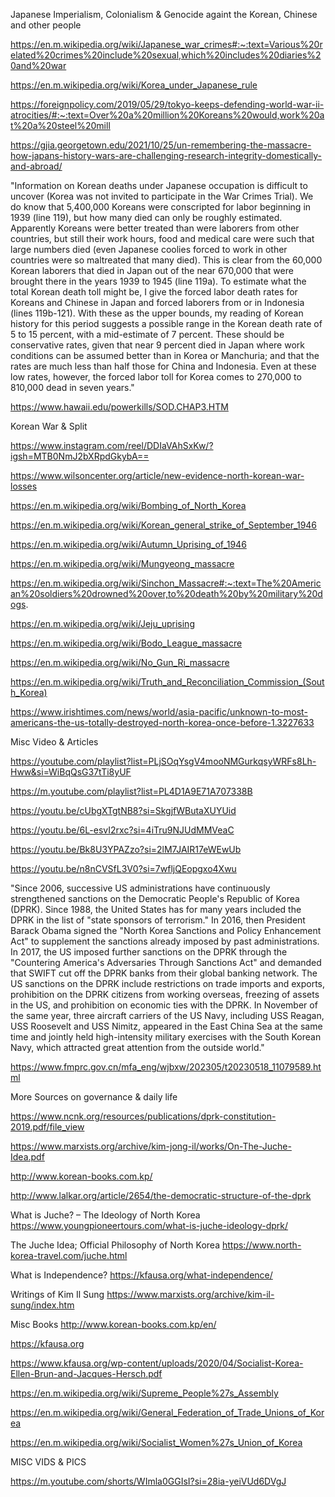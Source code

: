 Japanese Imperialism, Colonialism & Genocide againt the Korean, Chinese and other people

https://en.m.wikipedia.org/wiki/Japanese_war_crimes#:~:text=Various%20related%20crimes%20include%20sexual,which%20includes%20diaries%20and%20war

https://en.m.wikipedia.org/wiki/Korea_under_Japanese_rule

https://foreignpolicy.com/2019/05/29/tokyo-keeps-defending-world-war-ii-atrocities/#:~:text=Over%20a%20million%20Koreans%20would,work%20at%20a%20steel%20mill

https://gjia.georgetown.edu/2021/10/25/un-remembering-the-massacre-how-japans-history-wars-are-challenging-research-integrity-domestically-and-abroad/

"Information on Korean deaths under Japanese occupation is difficult to uncover (Korea was not invited to participate in the War Crimes Trial). We do know that 5,400,000 Koreans were conscripted for labor beginning in 1939 (line 119), but how many died can only be roughly estimated. Apparently Koreans were better treated than were laborers from other countries, but still their work hours, food and medical care were such that large numbers died (even Japanese coolies forced to work in other countries were so maltreated that many died). This is clear from the 60,000 Korean laborers that died in Japan out of the near 670,000 that were brought there in the years 1939 to 1945 (line 119a). To estimate what the total Korean death toll might be, I give the forced labor death rates for Koreans and Chinese in Japan and forced laborers from or in Indonesia (lines 119b-121). With these as the upper bounds, my reading of Korean history for this period suggests a possible range in the Korean death rate of 5 to 15 percent, with a mid-estimate of 7 percent. These should be conservative rates, given that near 9 percent died in Japan where work conditions can be assumed better than in Korea or Manchuria; and that the rates are much less than half those for China and Indonesia. Even at these low rates, however, the forced labor toll for Korea comes to 270,000 to 810,000 dead in seven years."

https://www.hawaii.edu/powerkills/SOD.CHAP3.HTM

Korean War & Split

https://www.instagram.com/reel/DDIaVAhSxKw/?igsh=MTB0NmJ2bXRpdGkybA==

https://www.wilsoncenter.org/article/new-evidence-north-korean-war-losses

https://en.m.wikipedia.org/wiki/Bombing_of_North_Korea

https://en.m.wikipedia.org/wiki/Korean_general_strike_of_September_1946

https://en.m.wikipedia.org/wiki/Autumn_Uprising_of_1946

https://en.m.wikipedia.org/wiki/Mungyeong_massacre

https://en.m.wikipedia.org/wiki/Sinchon_Massacre#:~:text=The%20American%20soldiers%20drowned%20over,to%20death%20by%20military%20dogs.

https://en.m.wikipedia.org/wiki/Jeju_uprising

https://en.m.wikipedia.org/wiki/Bodo_League_massacre

https://en.m.wikipedia.org/wiki/No_Gun_Ri_massacre

https://en.m.wikipedia.org/wiki/Truth_and_Reconciliation_Commission_(South_Korea)

https://www.irishtimes.com/news/world/asia-pacific/unknown-to-most-americans-the-us-totally-destroyed-north-korea-once-before-1.3227633

Misc Video & Articles

https://youtube.com/playlist?list=PLjSOqYsgV4mooNMGurkqsyWRFs8Lh-Hww&si=WiBqQsG37tTi8yUF

https://m.youtube.com/playlist?list=PL4D1A9E71A707338B

https://youtu.be/cUbgXTgtNB8?si=SkgjfWButaXUYUid

https://youtu.be/6L-esvI2rxc?si=4iTru9NJUdMMVeaC

https://youtu.be/Bk8U3YPAZzo?si=2lM7JAIR17eWEwUb

https://youtu.be/n8nCVSfL3V0?si=7wfljQEopgxo4Xwu

"Since 2006, successive US administrations have continuously strengthened sanctions on the Democratic People's Republic of Korea (DPRK). Since 1988, the United States has for many years included the DPRK in the list of "state sponsors of terrorism." In 2016, then President Barack Obama signed the "North Korea Sanctions and Policy Enhancement Act" to supplement the sanctions already imposed by past administrations. In 2017, the US imposed further sanctions on the DPRK through the "Countering America's Adversaries Through Sanctions Act" and demanded that SWIFT cut off the DPRK banks from their global banking network. The US sanctions on the DPRK include restrictions on trade imports and exports, prohibition on the DPRK citizens from working overseas, freezing of assets in the US, and prohibition on economic ties with the DPRK. In November of the same year, three aircraft carriers of the US Navy, including USS Reagan, USS Roosevelt and USS Nimitz, appeared in the East China Sea at the same time and jointly held high-intensity military exercises with the South Korean Navy, which attracted great attention from the outside world."

https://www.fmprc.gov.cn/mfa_eng/wjbxw/202305/t20230518_11079589.html

More Sources on governance & daily life

https://www.ncnk.org/resources/publications/dprk-constitution-2019.pdf/file_view

https://www.marxists.org/archive/kim-jong-il/works/On-The-Juche-Idea.pdf

http://www.korean-books.com.kp/

http://www.lalkar.org/article/2654/the-democratic-structure-of-the-dprk

What is Juche? – The Ideology of North Korea https://www.youngpioneertours.com/what-is-juche-ideology-dprk/

The Juche Idea; Official Philosophy of North Korea https://www.north-korea-travel.com/juche.html

What is Independence? https://kfausa.org/what-independence/

Writings of Kim Il Sung https://www.marxists.org/archive/kim-il-sung/index.htm

Misc Books http://www.korean-books.com.kp/en/

https://kfausa.org

https://www.kfausa.org/wp-content/uploads/2020/04/Socialist-Korea-Ellen-Brun-and-Jacques-Hersch.pdf

https://en.m.wikipedia.org/wiki/Supreme_People%27s_Assembly

https://en.m.wikipedia.org/wiki/General_Federation_of_Trade_Unions_of_Korea

https://en.m.wikipedia.org/wiki/Socialist_Women%27s_Union_of_Korea


MISC VIDS & PICS

https://m.youtube.com/shorts/WImla0GGIsI?si=28ia-yeiVUd6DVgJ


